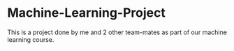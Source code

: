 # Machine-Learning-Project
This is a project done by me and 2 other team-mates as part of our machine learning course.
